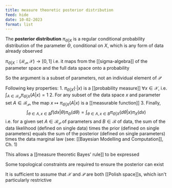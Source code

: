 ```yaml
---
title: measure theoretic posterior distribution
feed: hide
date: 10-02-2023
format: list
---
```



The **posterior distribution** $\pi_{\Theta|X}$ is a regular conditional probability distribution of the parameter $\Theta$, conditional on $X$, which is any form of data already observed

$\pi_{\Theta|X} : (\mathcal B_\mathcal P, \mathcal X) \rightarrow [0,1]$ 
	i.e. it maps from the [[sigma-algebra]] of the parameter space and the full data space onto a probability

So the argument is a subset of parameters, not an individual element of $\mathcal P$

Following key properties:
	1. $\pi_{\Theta|X}(\cdot | x)$ is a [[probability measure]] $\forall x\in \mathcal X$, i.e. $\int_{A\in\mathcal B_\mathcal P} \pi_{\Theta|X}(A | x) = 1$ 
	2. For any subset of the data space $x$ and parameter set $A\in\mathcal B_\mathcal P$, the map $x \mapsto \pi_{\Theta|X}(A | x)$ is a [[measurable function]]
	3. Finally, $$\int_{\theta\in A, x\in B} f(dx|\theta)\pi_\Theta(d\theta) = \int_{\theta\in A, x\in B}\pi_{\Theta|X}(d\theta|x)\pi_X(dx)$$
		i.e. for a given set $A\in\mathcal B_\mathcal P$ of parameters and $B \in \mathcal B$ of data, the sum of the data likelihood (defined on single data) times the prior (defined on single parameters) equals the sum of the posterior (defined on single parameters) times the data marginal law
		(see: [[Bayesian Modelling and Computation]], Ch. 1)

This allows a [[measure theoretic Bayes' rule]] to be expressed

Some topological constraints are required to ensure the posterior can exist

It is sufficient to assume that $\mathcal X$ and $\mathcal P$ are both [[Polish space]]s, which isn't particularly restrictive